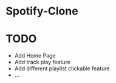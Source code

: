 # Spotify-Clone

# TODO
- Add Home Page
- Add track play feature
- Add different playlist clickable feature
- ...

